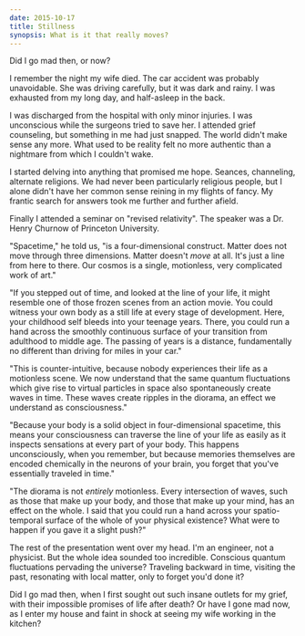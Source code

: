```yaml
---
date: 2015-10-17
title: Stillness
synopsis: What is it that really moves?
---
```


Did I go mad then, or now?

<!-- more -->

I remember the night my wife died.
The car accident was probably unavoidable.
She was driving carefully, but it was dark and rainy.
I was exhausted from my long day, and half-asleep in the back.

I was discharged from the hospital with only minor injuries.
I was unconscious while the surgeons tried to save her.
I attended grief counseling, but something in me had just snapped.
The world didn't make sense any more.
What used to be reality felt no more authentic
than a nightmare from which I couldn't wake.

I started delving into anything that promised me hope.
Seances, channeling, alternate religions.
We had never been particularly religious people,
but I alone didn't have her common sense reining in my flights of fancy.
My frantic search for answers took me further and further afield.

Finally I attended a seminar on "revised relativity".
The speaker was a Dr. Henry Churnow of Princeton University.

"Spacetime," he told us, "is a four-dimensional construct.
Matter does not move through three dimensions.
Matter doesn't _move_ at all.
It's just a line from here to there.
Our cosmos is a single, motionless, very complicated work of art."

"If you stepped out of time,
and looked at the line of your life, it might resemble
one of those frozen scenes from an action movie.
You could witness your own body as a still life at every stage of development.
Here, your childhood self bleeds into your teenage years.
There, you could run a hand across the smoothly continuous
surface of your transition from adulthood to middle age.
The passing of years is a distance,
fundamentally no different than driving for miles in your car."

"This is counter-intuitive,
because nobody experiences their life as a motionless scene.
We now understand that the same quantum fluctuations which
give rise to virtual particles in space
also spontaneously create waves in time.
These waves create ripples in the diorama,
an effect we understand as consciousness."

"Because your body is a solid object in four-dimensional
spacetime, this means your consciousness
can traverse the line of your life as easily as it inspects
sensations at every part of your body.
This happens unconsciously, when you remember,
but because memories themselves are encoded chemically
in the neurons of your brain,
you forget that you've essentially traveled in time."

"The diorama is not _entirely_ motionless.
Every intersection of waves, such as those that make up
your body, and those that make up your mind,
has an effect on the whole.
I said that you could run a hand across your spatio-temporal surface
of the whole of your physical existence?
What were to happen if you gave it a slight push?"

The rest of the presentation went over my head.
I'm an engineer, not a physicist.
But the whole idea sounded too incredible.
Conscious quantum fluctuations pervading the universe?
Traveling backward in time, visiting the past, resonating with local matter,
only to forget you'd done it?

Did I go mad then,
when I first sought out such insane outlets for my grief,
with their impossible promises of life after death?
Or have I gone mad now,
as I enter my house and faint in shock at seeing my wife working in the kitchen?
